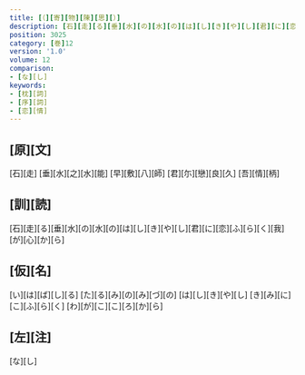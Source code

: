```yaml
---
title: [（][寄][物][陳][思][）]
description: [石][走][る][垂][水][の][水][の][は][し][き][や][し][君][に][恋][ふ][ら][く][我][が][心][か][ら]
position: 3025
category: [巻]12
version: '1.0'
volume: 12
comparison:
- [な][し]
keywords:
- [枕][詞]
- [序][詞]
- [恋][情]
---
```


## [原][文]

[石][走] [垂][水][之][水][能] [早][敷][八][師] [君][尓][戀][良][久] [吾][情][柄]

## [訓][読]

[石][走][る][垂][水][の][水][の][は][し][き][や][し][君][に][恋][ふ][ら][く][我][が][心][か][ら]

## [仮][名]

[い][は][ば][し][る] [た][る][み][の][み][づ][の] [は][し][き][や][し] [き][み][に][こ][ふ][ら][く] [わ][が][こ][こ][ろ][か][ら]

## [左][注]

[な][し]
